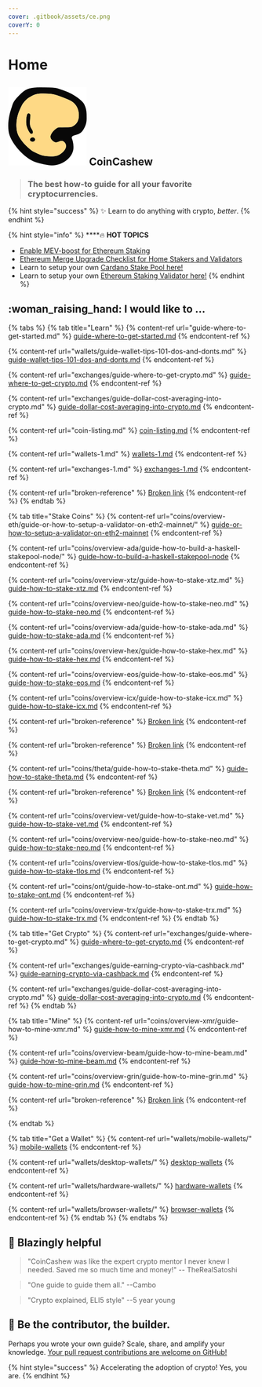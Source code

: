 ```yaml
---
cover: .gitbook/assets/ce.png
coverY: 0
---
```


# Home

## &#x20;<img src=".gitbook/assets/160.png" alt="" data-size="line"> CoinCashew

> ### The best how-to guide for all your favorite cryptocurrencies.

{% hint style="success" %}
:sparkles: Learn to do anything with crypto, _better_.
{% endhint %}

{% hint style="info" %}
****:fire: **HOT TOPICS**&#x20;

* [Enable MEV-boost for Ethereum Staking](coins/overview-eth/mev-boost/)
* [Ethereum Merge Upgrade Checklist for Home Stakers and Validators](coins/overview-eth/ethereum-merge-upgrade-checklist-for-home-stakers-and-validators.md)
* Learn to setup your own [Cardano Stake Pool here!](coins/overview-ada/guide-how-to-build-a-haskell-stakepool-node/)
* Learn to setup your own [Ethereum Staking Validator here!](coins/overview-eth/guide-or-how-to-setup-a-validator-on-eth2-mainnet/)
{% endhint %}

## :woman\_raising\_hand: I would like to ...

{% tabs %}
{% tab title="Learn" %}
{% content-ref url="guide-where-to-get-started.md" %}
[guide-where-to-get-started.md](guide-where-to-get-started.md)
{% endcontent-ref %}

{% content-ref url="wallets/guide-wallet-tips-101-dos-and-donts.md" %}
[guide-wallet-tips-101-dos-and-donts.md](wallets/guide-wallet-tips-101-dos-and-donts.md)
{% endcontent-ref %}

{% content-ref url="exchanges/guide-where-to-get-crypto.md" %}
[guide-where-to-get-crypto.md](exchanges/guide-where-to-get-crypto.md)
{% endcontent-ref %}

{% content-ref url="exchanges/guide-dollar-cost-averaging-into-crypto.md" %}
[guide-dollar-cost-averaging-into-crypto.md](exchanges/guide-dollar-cost-averaging-into-crypto.md)
{% endcontent-ref %}

{% content-ref url="coin-listing.md" %}
[coin-listing.md](coin-listing.md)
{% endcontent-ref %}

{% content-ref url="wallets-1.md" %}
[wallets-1.md](wallets-1.md)
{% endcontent-ref %}

{% content-ref url="exchanges-1.md" %}
[exchanges-1.md](exchanges-1.md)
{% endcontent-ref %}

{% content-ref url="broken-reference" %}
[Broken link](broken-reference)
{% endcontent-ref %}
{% endtab %}

{% tab title="Stake Coins" %}
{% content-ref url="coins/overview-eth/guide-or-how-to-setup-a-validator-on-eth2-mainnet/" %}
[guide-or-how-to-setup-a-validator-on-eth2-mainnet](coins/overview-eth/guide-or-how-to-setup-a-validator-on-eth2-mainnet/)
{% endcontent-ref %}

{% content-ref url="coins/overview-ada/guide-how-to-build-a-haskell-stakepool-node/" %}
[guide-how-to-build-a-haskell-stakepool-node](coins/overview-ada/guide-how-to-build-a-haskell-stakepool-node/)
{% endcontent-ref %}

{% content-ref url="coins/overview-xtz/guide-how-to-stake-xtz.md" %}
[guide-how-to-stake-xtz.md](coins/overview-xtz/guide-how-to-stake-xtz.md)
{% endcontent-ref %}

{% content-ref url="coins/overview-neo/guide-how-to-stake-neo.md" %}
[guide-how-to-stake-neo.md](coins/overview-neo/guide-how-to-stake-neo.md)
{% endcontent-ref %}

{% content-ref url="coins/overview-ada/guide-how-to-stake-ada.md" %}
[guide-how-to-stake-ada.md](coins/overview-ada/guide-how-to-stake-ada.md)
{% endcontent-ref %}

{% content-ref url="coins/overview-hex/guide-how-to-stake-hex.md" %}
[guide-how-to-stake-hex.md](coins/overview-hex/guide-how-to-stake-hex.md)
{% endcontent-ref %}

{% content-ref url="coins/overview-eos/guide-how-to-stake-eos.md" %}
[guide-how-to-stake-eos.md](coins/overview-eos/guide-how-to-stake-eos.md)
{% endcontent-ref %}

{% content-ref url="coins/overview-icx/guide-how-to-stake-icx.md" %}
[guide-how-to-stake-icx.md](coins/overview-icx/guide-how-to-stake-icx.md)
{% endcontent-ref %}

{% content-ref url="broken-reference" %}
[Broken link](broken-reference)
{% endcontent-ref %}

{% content-ref url="broken-reference" %}
[Broken link](broken-reference)
{% endcontent-ref %}

{% content-ref url="coins/theta/guide-how-to-stake-theta.md" %}
[guide-how-to-stake-theta.md](coins/theta/guide-how-to-stake-theta.md)
{% endcontent-ref %}

{% content-ref url="broken-reference" %}
[Broken link](broken-reference)
{% endcontent-ref %}

{% content-ref url="coins/overview-vet/guide-how-to-stake-vet.md" %}
[guide-how-to-stake-vet.md](coins/overview-vet/guide-how-to-stake-vet.md)
{% endcontent-ref %}

{% content-ref url="coins/overview-neo/guide-how-to-stake-neo.md" %}
[guide-how-to-stake-neo.md](coins/overview-neo/guide-how-to-stake-neo.md)
{% endcontent-ref %}

{% content-ref url="coins/overview-tlos/guide-how-to-stake-tlos.md" %}
[guide-how-to-stake-tlos.md](coins/overview-tlos/guide-how-to-stake-tlos.md)
{% endcontent-ref %}

{% content-ref url="coins/ont/guide-how-to-stake-ont.md" %}
[guide-how-to-stake-ont.md](coins/ont/guide-how-to-stake-ont.md)
{% endcontent-ref %}

{% content-ref url="coins/overview-trx/guide-how-to-stake-trx.md" %}
[guide-how-to-stake-trx.md](coins/overview-trx/guide-how-to-stake-trx.md)
{% endcontent-ref %}
{% endtab %}

{% tab title="Get Crypto" %}
{% content-ref url="exchanges/guide-where-to-get-crypto.md" %}
[guide-where-to-get-crypto.md](exchanges/guide-where-to-get-crypto.md)
{% endcontent-ref %}

{% content-ref url="exchanges/guide-earning-crypto-via-cashback.md" %}
[guide-earning-crypto-via-cashback.md](exchanges/guide-earning-crypto-via-cashback.md)
{% endcontent-ref %}

{% content-ref url="exchanges/guide-dollar-cost-averaging-into-crypto.md" %}
[guide-dollar-cost-averaging-into-crypto.md](exchanges/guide-dollar-cost-averaging-into-crypto.md)
{% endcontent-ref %}
{% endtab %}

{% tab title="Mine" %}
{% content-ref url="coins/overview-xmr/guide-how-to-mine-xmr.md" %}
[guide-how-to-mine-xmr.md](coins/overview-xmr/guide-how-to-mine-xmr.md)
{% endcontent-ref %}

{% content-ref url="coins/overview-beam/guide-how-to-mine-beam.md" %}
[guide-how-to-mine-beam.md](coins/overview-beam/guide-how-to-mine-beam.md)
{% endcontent-ref %}

{% content-ref url="coins/overview-grin/guide-how-to-mine-grin.md" %}
[guide-how-to-mine-grin.md](coins/overview-grin/guide-how-to-mine-grin.md)
{% endcontent-ref %}

{% content-ref url="broken-reference" %}
[Broken link](broken-reference)
{% endcontent-ref %}


{% endtab %}

{% tab title="Get a Wallet" %}
{% content-ref url="wallets/mobile-wallets/" %}
[mobile-wallets](wallets/mobile-wallets/)
{% endcontent-ref %}

{% content-ref url="wallets/desktop-wallets/" %}
[desktop-wallets](wallets/desktop-wallets/)
{% endcontent-ref %}

{% content-ref url="wallets/hardware-wallets/" %}
[hardware-wallets](wallets/hardware-wallets/)
{% endcontent-ref %}

{% content-ref url="wallets/browser-wallets/" %}
[browser-wallets](wallets/browser-wallets/)
{% endcontent-ref %}
{% endtab %}
{% endtabs %}

## :robot: Blazingly helpful

> "CoinCashew was like the expert crypto mentor I never knew I needed. Saved me so much time and money!" -- TheRealSatoshi

> "One guide to guide them all." --Cambo

> "Crypto explained, ELI5 style" --5 year young

## :dart: Be the contributor, the builder.

Perhaps you wrote your own guide? Scale, share, and amplify your knowledge. [Your pull request contributions are welcome on GitHub!](contact-us/contributing/)

{% hint style="success" %}
Accelerating the adoption of crypto! Yes, you are.&#x20;
{% endhint %}
